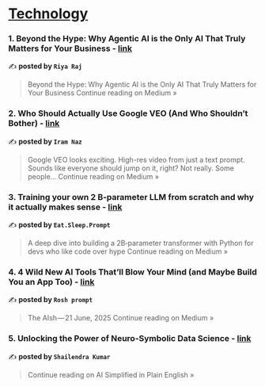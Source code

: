 
<h1><a href=https://medium.com/tag/technology/recommended target="_blank" rel="noopener noreferrer">Technology</a></h1>
<h3>1. Beyond the Hype: Why Agentic AI is the Only AI That Truly Matters for Your Business - <a href="https://medium.com/@rrajj7674/beyond-the-hype-why-agentic-ai-is-the-only-ai-that-truly-matters-for-your-business-69c09ea9742d?source=rss------technology-5" target="_blank" rel="noopener noreferrer">link</a></h3>

✍️ **posted by `Riya Raj`**

<blockquote>Beyond the Hype: Why Agentic AI is the Only AI That Truly Matters for Your Business
Continue reading on Medium »</blockquote>

<h3>2. Who Should Actually Use Google VEO (And Who Shouldn’t Bother) - <a href="https://medium.com/@rainsaber8/who-should-actually-use-google-veo-and-who-shouldnt-bother-4ec51ab19ff1?source=rss------technology-5" target="_blank" rel="noopener noreferrer">link</a></h3>

✍️ **posted by `Iram Naz`**

<blockquote>Google VEO looks exciting. High-res video from just a text prompt. Sounds like everyone should jump on it, right? Not really. Some people…
Continue reading on Medium »</blockquote>

<h3>3. Training your own 2 B‑parameter LLM from scratch and why it actually makes sense - <a href="https://medium.com/@eatsleepprompt/training-your-own-2-b-parameter-llm-from-scratch-and-why-it-actually-makes-sense-7ef1651bce02?source=rss------technology-5" target="_blank" rel="noopener noreferrer">link</a></h3>

✍️ **posted by `Eat.Sleep.Prompt`**

<blockquote>A deep dive into building a 2B‑parameter transformer with Python for devs who like code over hype
Continue reading on Medium »</blockquote>

<h3>4. 4 Wild New AI Tools That’ll Blow Your Mind (and Maybe Build You an App Too) - <a href="https://roushada13.medium.com/4-wild-new-ai-tools-thatll-blow-your-mind-and-maybe-build-you-an-app-too-91f39cea1827?source=rss------technology-5" target="_blank" rel="noopener noreferrer">link</a></h3>

✍️ **posted by `Rosh prompt`**

<blockquote>The AIsh — 21 June, 2025
Continue reading on Medium »</blockquote>

<h3>5. Unlocking the Power of Neuro-Symbolic Data Science - <a href="https://medium.com/ai-simplified-in-plain-english/unlocking-the-power-of-neuro-symbolic-data-science-d41d18a817a9?source=rss------technology-5" target="_blank" rel="noopener noreferrer">link</a></h3>

✍️ **posted by `Shailendra Kumar`**

<blockquote>Continue reading on AI Simplified in Plain English »</blockquote>

